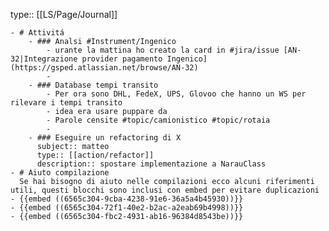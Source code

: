 type:: [[LS/Page/Journal]]

	- # Attivitá
		- ### Analsi #Instrument/Ingenico
			- urante la mattina ho creato la card in #jira/issue [AN-32|Integrazione provider pagamento Ingenico](https://gsped.atlassian.net/browse/AN-32)
			-
		- ### Database tempi transito
			- Per ora sono DHL, FedeX, UPS, Glovoo che hanno un WS per rilevare i tempi transito
			- idea era usare puppare da
			- Parole censite #topic/camionistico #topic/rotaia
			-
		- ### Eseguire un refactoring di X
		  subject:: matteo
		  type:: [[action/refactor]]
		  description:: spostare implementazione a NarauClass
	- # Aiuto compilazione
	  Se hai bisogno di aiuto nelle compilazioni ecco alcuni riferimenti utili, questi blocchi sono inclusi con embed per evitare duplicazioni
	- {{embed ((6565c304-9cba-4238-91e6-36a5a4b45930))}}
	- {{embed ((6565c304-72f1-40e2-b2ac-a2eab69b4998))}}
	- {{embed ((6565c304-fbc2-4931-ab16-96384d8543be))}}